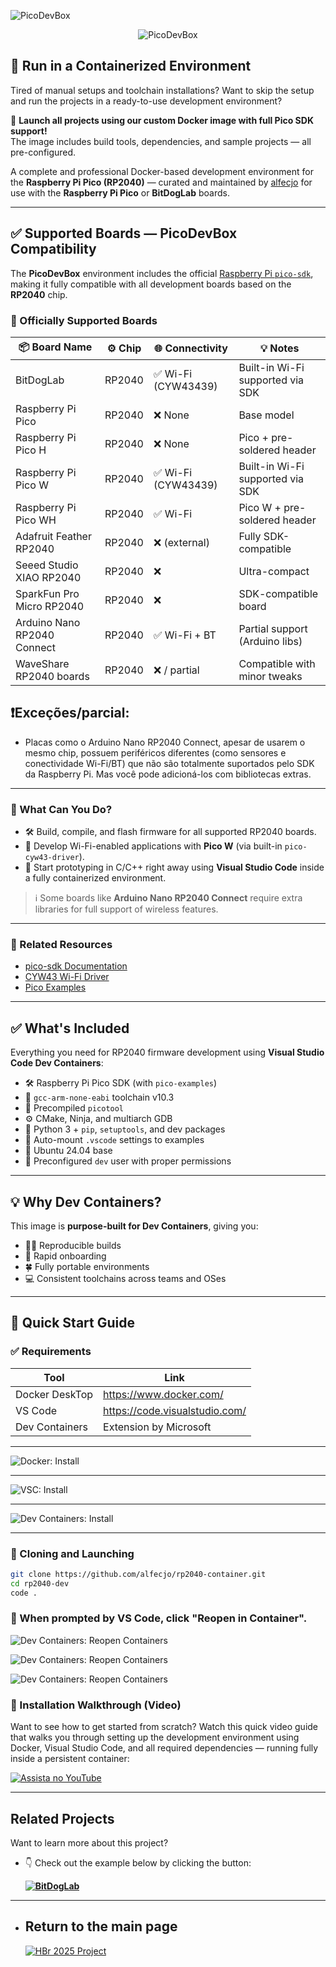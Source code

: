![PicoDevBox](./img/indevelopment.png)

<p align="center">
  <img src="./img/picodevbox.png" alt="PicoDevBox" />
</p>

## 🐳 Run in a Containerized Environment

Tired of manual setups and toolchain installations? Want to skip the setup and run the projects in a ready-to-use development environment?

🚀 **Launch all projects using our custom Docker image with full Pico SDK support!**  
The image includes build tools, dependencies, and sample projects — all pre-configured.

A complete and professional Docker-based development environment for the **Raspberry Pi Pico (RP2040)** — curated and maintained by [alfecjo](https://alfecjo.github.io/) for use with the **Raspberry Pi Pico** or **BitDogLab** boards.

---

## ✅ Supported Boards — PicoDevBox Compatibility

The **PicoDevBox** environment includes the official [Raspberry Pi `pico-sdk`](https://github.com/raspberrypi/pico-sdk), making it fully compatible with all development boards based on the **RP2040** chip.

### 🧠 Officially Supported Boards

| 📦 Board Name                     | ⚙️ Chip     | 🌐 Connectivity     | 💡 Notes                          |
|----------------------------------|-------------|---------------------|-----------------------------------|
| BitDogLab                        | RP2040      | ✅ Wi-Fi (CYW43439) | Built-in Wi-Fi supported via SDK |
| Raspberry Pi Pico                | RP2040      | ❌ None              | Base model                        |
| Raspberry Pi Pico H              | RP2040      | ❌ None              | Pico + pre-soldered header        |
| Raspberry Pi Pico W              | RP2040      | ✅ Wi-Fi (CYW43439) | Built-in Wi-Fi supported via SDK |
| Raspberry Pi Pico WH             | RP2040      | ✅ Wi-Fi             | Pico W + pre-soldered header      |
| Adafruit Feather RP2040         | RP2040      | ❌ (external)        | Fully SDK-compatible              |
| Seeed Studio XIAO RP2040        | RP2040      | ❌                   | Ultra-compact                     |
| SparkFun Pro Micro RP2040       | RP2040      | ❌                   | SDK-compatible board              |
| Arduino Nano RP2040 Connect     | RP2040      | ✅ Wi-Fi + BT        | Partial support (Arduino libs)   |
| WaveShare RP2040 boards         | RP2040      | ❌ / partial         | Compatible with minor tweaks      |


## ❗️Exceções/parcial:

- Placas como o Arduino Nano RP2040 Connect, apesar de usarem o mesmo chip, possuem periféricos diferentes (como sensores e conectividade Wi-Fi/BT) que não são totalmente suportados pelo SDK da Raspberry Pi.
Mas você pode adicioná-los com bibliotecas extras.
---

### 🧰 What Can You Do?

- 🛠️ Build, compile, and flash firmware for all supported RP2040 boards.
- 📡 Develop Wi-Fi-enabled applications with **Pico W** (via built-in `pico-cyw43-driver`).
- 🚀 Start prototyping in C/C++ right away using **Visual Studio Code** inside a fully containerized environment.

> ℹ️ Some boards like **Arduino Nano RP2040 Connect** require extra libraries for full support of wireless features.

---

### 🔗 Related Resources

- [pico-sdk Documentation](https://raspberrypi.github.io/pico-sdk-doxygen/)
- [CYW43 Wi-Fi Driver](https://github.com/raspberrypi/pico-sdk/tree/master/lib/cyw43-driver)
- [Pico Examples](https://github.com/raspberrypi/pico-examples)


---

## ✅ What's Included

Everything you need for RP2040 firmware development using **Visual Studio Code Dev Containers**:

- 🛠️ Raspberry Pi Pico SDK (with `pico-examples`)
- 💸 `gcc-arm-none-eabi` toolchain v10.3
- 🔧 Precompiled `picotool`
- ⚙️ CMake, Ninja, and multiarch GDB
- 🐍 Python 3 + `pip`, `setuptools`, and dev packages
- 🧠 Auto-mount `.vscode` settings to examples
- 🐧 Ubuntu 24.04 base
- 👤 Preconfigured `dev` user with proper permissions

---

## 💡 Why Dev Containers?

This image is **purpose-built for Dev Containers**, giving you:

- 👨‍💻 Reproducible builds
- 🚀 Rapid onboarding
- 🍀 Fully portable environments
- 💻 Consistent toolchains across teams and OSes

---

## 🚀 Quick Start Guide

### ✅ Requirements

| Tool            | Link                                  |
|-----------------|---------------------------------------|
| Docker DeskTop  | https://www.docker.com/               |
| VS Code         | https://code.visualstudio.com/        |
| Dev Containers  | Extension by Microsoft                |

---
![Docker: Install](img/img004.jpg)

---
![VSC: Install](img/img005.jpg)

---
![Dev Containers: Install](img/img006.jpg)

---

### 🔧 Cloning and Launching

```bash
git clone https://github.com/alfecjo/rp2040-container.git
cd rp2040-dev
code .
```

### 📁 When prompted by VS Code, click "Reopen in Container".

![Dev Containers: Reopen Containers](img/img001.jpg)

![Dev Containers: Reopen Containers](img/img002.jpg)

![Dev Containers: Reopen Containers](img/img003.jpg)

### 🎥 Installation Walkthrough (Video)
Want to see how to get started from scratch?
Watch this quick video guide that walks you through setting up the development environment using Docker, Visual Studio Code, and all required dependencies — running fully inside a persistent container:

[![Assista no YouTube](https://img.youtube.com/vi/_GeK1iBx_gQ/hqdefault.jpg)](https://www.youtube.com/watch?v=_GeK1iBx_gQ)

---

## Related Projects

Want to learn more about this project?

- 👇 Check out the example below by clicking the button:

  **[![BitDogLab](./img/bitdoglab.png)](https://github.com/BitDogLab)**
 
---

- ## Return to the main page
  [![HBr 2025 Project](https://img.shields.io/badge/HBr_2025_Project-000000?style=for-the-badge&logo=github&logoColor=white)](https://github.com/alfecjo/antonio_almeida_embarcatech_HBr_2025)
